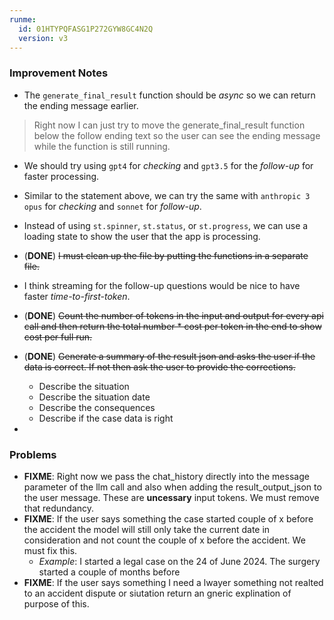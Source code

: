 ```yaml
---
runme:
  id: 01HTYPQFASG1P272GYW8GC4N2Q
  version: v3
---
```


### Improvement Notes

- The `generate_final_result` function should be _async_ so we can return the ending message earlier.

> Right now I can just try to move the generate_final_result function below the follow ending text so the user can see the ending message while the function is still running.

- We should try using `gpt4` for *checking* and `gpt3.5` for the *follow-up* for faster processing.
- Similar to the statement above, we can try the same with `anthropic 3 opus` for *checking* and `sonnet` for *follow-up*.
- Instead of using `st.spinner`, `st.status`, or `st.progress`, we can use a loading state to show the user that the app is processing.
- (__DONE__) ~~I must clean up the file by putting the functions in a separate file.~~
- I think streaming for the follow-up questions would be nice to have faster *time-to-first-token*.
- (__DONE__) ~~Count the number of tokens in the input and output for every api call and then return the total number * cost per token in the end to show cost per full run.~~
- (__DONE__) ~~Generate a summary of the result json and asks the user if the data is correct. If not then ask the user to provide the corrections.~~

   - Describe the situation
   - Describe the situation date
   - Describe the consequences
   - Describe if the case data is right

- 

### Problems

- __FIXME__: Right now we pass the chat_history directly into the message parameter of the llm call and also when adding the result_output_json to the user message. These are __uncessary__ input tokens. We must remove that redundancy.
- __FIXME__: If the user says something the case started couple of x before the accident the model will still only take the current date in consideration and not count the couple of x before the accident. We must fix this.
   - _Example_: I started a legal case on the 24 of June 2024. The surgery started a couple of months before
- __FIXME__: If the user says something I need a lwayer something not realted to an accident dispute or siutation return an gneric explination of purpose of this.